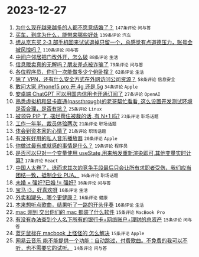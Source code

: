 # 2023-12-27

1. [为什么现在越来越多的人都不愿意结婚了？](https://www.v2ex.com/t/1003720) `147条评论` `问与答`
1. [买车，到底为什么，能带来哪些好处](https://www.v2ex.com/t/1003750) `139条评论` `汽车`
1. [想从京东买 2-3 部手机回来试试退掉只留一个，总感觉有点道德压力，账号会被风控吗？](https://www.v2ex.com/t/1003730) `110条评论` `问与答`
1. [中间户邻居把门改外开，怎么破](https://www.v2ex.com/t/1003770) `88条评论` `生活`
1. [信息贩卖真的无解吗？朋友差点被诈骗了](https://www.v2ex.com/t/1003688) `79条评论` `问与答`
1. [各位程序员，你们一次能做多少个俯卧撑？](https://www.v2ex.com/t/1003785) `62条评论` `生活`
1. [除了 VPN，还有什么安全方式在外网访问公司资源？](https://www.v2ex.com/t/1003747) `58条评论` `信息安全`
1. [敢问大家 iPhone15 pro 开 4g 还是 5g](https://www.v2ex.com/t/1003692) `34条评论` `Apple`
1. [安卓端 ChatGPT 可以用国内信用卡开通订阅了](https://www.v2ex.com/t/1003696) `27条评论` `OpenAI`
1. [熟悉虚拟机和显卡直通(passthrough)的老哥帮忙看看, 这么设置开发测试环境是否合理，是否有坑？](https://www.v2ex.com/t/1003714) `25条评论` `Linux`
1. [被领导 PIP 了, 摆烂苟住被裁的话, 有 N+1 吗?](https://www.v2ex.com/t/1003749) `23条评论` `职场话题`
1. [工作一年半，裁员体验两次](https://www.v2ex.com/t/1003801) `21条评论` `职场话题`
1. [体会到资本家的心情了](https://www.v2ex.com/t/1003782) `21条评论` `职场话题`
1. [有没有好用的私人音乐播放器](https://www.v2ex.com/t/1003691) `20条评论` `Apple`
1. [你做过最有成就感的事情是什么？](https://www.v2ex.com/t/1003742) `19条评论` `程序员`
1. [是否可以只对一个变量使用 useState,用来触发重新渲染即可,其他变量实时计算?](https://www.v2ex.com/t/1003740) `17条评论` `React`
1. [中国人太卷了，退而求其次的竞争手段最后只会让所有求职者受伤，我们应当团结一致，抵制企业 PUA。](https://www.v2ex.com/t/1003834) `16条评论` `职场话题`
1. [未婚 = 强奸?已婚 != 强奸?](https://www.v2ex.com/t/1003813) `16条评论` `问与答`
1. [宝马 i3，好喜欢呀](https://www.v2ex.com/t/1003751) `16条评论` `生活`
1. [外卖和罐头，哪个更健康？](https://www.v2ex.com/t/1003701) `16条评论` `健康`
1. [本来想听点歌曲，结果听了一路的开头伴奏](https://www.v2ex.com/t/1003699) `16条评论` `生活`
1. [mac 刚到 交出你们的 mac 都装了什么软件](https://www.v2ex.com/t/1003846) `15条评论` `MacBook Pro`
1. [有没有办法查到个人名下所有的银行卡+网络账户+理财的总资产](https://www.v2ex.com/t/1003812) `15条评论` `问与答`
1. [蓝牙鼠标在 macbook 上怪怪的 怎么解决](https://www.v2ex.com/t/1003725) `15条评论` `Apple`
1. [网易云音乐 能不能提供一个功能：自动跳过，付费歌曲。不免费的我可以不听，也不需要它的试听。](https://www.v2ex.com/t/1003737) `14条评论` `问与答`
